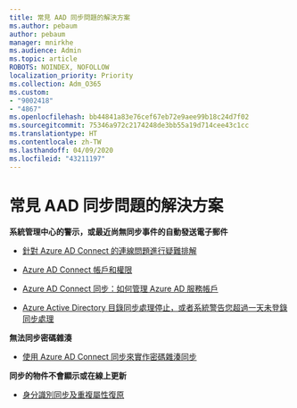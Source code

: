 ```yaml
---
title: 常見 AAD 同步問題的解決方案
ms.author: pebaum
author: pebaum
manager: mnirkhe
ms.audience: Admin
ms.topic: article
ROBOTS: NOINDEX, NOFOLLOW
localization_priority: Priority
ms.collection: Adm_O365
ms.custom:
- "9002418"
- "4867"
ms.openlocfilehash: bb44841a83e76cef67eb72e9aee99b18c24d7f02
ms.sourcegitcommit: 75346a972c2174248de3bb55a19d714cee43c1cc
ms.translationtype: HT
ms.contentlocale: zh-TW
ms.lasthandoff: 04/09/2020
ms.locfileid: "43211197"
---
```

# <a name="solutions-to-common-aad-synchronization-problems"></a>常見 AAD 同步問題的解決方案

**系統管理中心的警示，或最近尚無同步事件的自動發送電子郵件**

- [針對 Azure AD Connect 的連線問題進行疑難排解](https://docs.microsoft.com/azure/active-directory/hybrid/tshoot-connect-connectivity)

- [Azure AD Connect 帳戶和權限](https://go.microsoft.com/fwlink/p/?LinkId=820598)

- [Azure AD Connect 同步：如何管理 Azure AD 服務帳戶](https://docs.microsoft.com/azure/active-directory/hybrid/how-to-connect-azureadaccount)

- [Azure Active Directory 目錄同步處理停止，或者系統警告您超過一天未登錄同步處理](https://support.microsoft.com/help/2882421/directory-synchronization-to-azure-active-directory-stops-or-you-re-warned-that-sync-hasn-t-registered-in-more-than-a-day)
 
**無法同步密碼雜湊**

- [使用 Azure AD Connect 同步來實作密碼雜湊同步](https://docs.microsoft.com/azure/active-directory/hybrid/how-to-connect-password-hash-synchronization)

**同步的物件不會顯示或在線上更新**

- [身分識別同步及重複屬性復原](https://docs.microsoft.com/azure/active-directory/hybrid/how-to-connect-syncservice-duplicate-attribute-resiliency)
